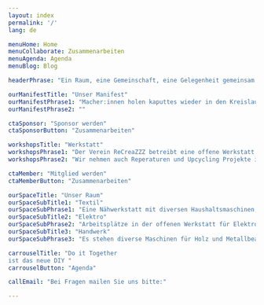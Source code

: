 ```yaml
---
layout: index
permalink: '/'
lang: de

menuHome: Home
menuCollaborate: Zusammenarbeiten
menuAgenda: Agenda
menuBlog: Blog

headerPhrase: "Ein Raum, eine Gemeinschaft, eine Gelegenheit gemeinsam neu zu kreieren und zu reparieren!"

ourManifestTitle: "Unser Manifest"
ourManifestPhrase1: "Macher:innen holen kaputtes wieder in den Kreislauf zurück. So verringern wir den ökologischen Fussabdruck der Dinge. Wertschätzung & Förderung des Bewusstseins für einen suffizienteren Lebensstil liegt uns am Herzen."
ourManifestPhrase2: ""

ctaSponsor: "Sponsor werden"
ctaSponsorButton: "Zusammenarbeiten"

workshopsTitle: "Werkstatt"
workshopsPhrase1: "Der Verein ReCreaZZZ betreibt eine offene Werkstatt für Reparaturen und Upcycling. Hier kannst Du mit Unterstützung von Fachpersonen deine Geräte und Kleider reparieren oder wiederverwerten."
workshopsPhrase2: "Wir nehmen auch Reperaturen und Upcycling Projekte in Auftrag, besonders gern gesehen sind jedoch die Besucher, die selbst loslegen- oder lernen wollen wie das geht. Zu den Öffnungszeiten stehen wir euch mit Tipps und Tricks zur Seite."

ctaMember: "Mitglied werden"
ctaMemberButton: "Zusammenarbeiten"

ourSpaceTitle: "Unser Raum"
ourSpaceSubTitle1: "Textil"
ourSpaceSubPhrase1: "Eine Nähwerkstatt mit diversen Haushaltsmaschinen, industrieller Overlock und großem Materialpool."
ourSpaceSubTitle2: "Elektro"
ourSpaceSubPhrase2: "Arbeitsplätze in der offenen Werkstatt für Elektronik Arbeiten und Reparaturen."
ourSpaceSubTitle3: "Handwerk"
ourSpaceSubPhrase3: "Es stehen diverse Maschinen für Holz und Metallbearbeitung zur Verfügung."

carrouselTitle: "Do it Together 
ist das neue DIY "
carrouselButton: "Agenda"

callEmail: "Bei Fragen mailen Sie uns bitte:"

---
```

